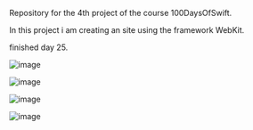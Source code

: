 Repository for the 4th project of the course 100DaysOfSwift. 

In this project i am creating an site using the framework WebKit.

finished day 25. 


![image](https://user-images.githubusercontent.com/122572631/235954509-775c1065-a2ca-45de-941a-9be6e26adfe3.png)


![image](https://user-images.githubusercontent.com/122572631/235954155-7b0f50bf-36a7-4e7b-bcbe-9da14e6f1e46.png)


![image](https://user-images.githubusercontent.com/122572631/235954302-cb5e3314-ced0-458d-9544-b586e51a184e.png)

![image](https://user-images.githubusercontent.com/122572631/236493424-6160fd8b-8781-4d59-a876-d159879c0bde.png)
